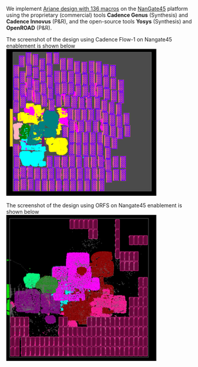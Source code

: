 We implement [Ariane design with 136 macros](../../../Testcases/ariane136/) on the [NanGate45](../../../Enablements/Nangate45) platform using the proprietary (commercial) tools **Cadence Genus** (Synthesis) and **Cadence Innovus** (P&R), and the open-source tools **Yosys** (Synthesis) and **OpenROAD** (P&R). 

The screenshot of the design using Cadence Flow-1 on Nangate45 enablement is shown below   
<img src="./screenshots/Ariane136_Innovus_Genus.png" alt="ariane136_cadence" width="400"/>  
  
The screenshot of the design using ORFS on Nangate45 enablement is shown below  
<img src="./screenshots/Ariane136_ORFS_SPNR.png" alt="ariane136_orfs" width="400"/>
